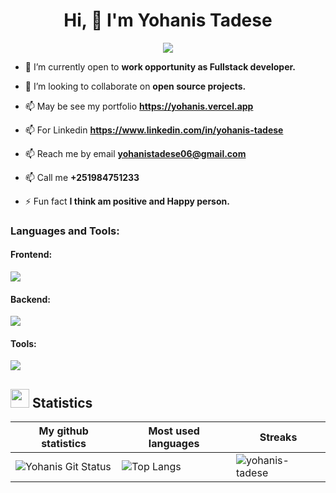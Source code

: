 
<h1 align="center">Hi, 👋 I'm Yohanis Tadese</h1>
<p align="center">
  <img src="https://readme-typing-svg.herokuapp.com?lines=I'm+Full-Stack+Developer;I'm+Frontend+Developer;I'm+Backend+Developer;&center=true&width=500&height=50">
</p>

- 🤝 I’m currently open to **work opportunity as Fullstack developer.**

- 👯 I’m looking to collaborate on **open source projects.**

- 📫 May be see my portfolio **https://yohanis.vercel.app**
  
- 📫 For Linkedin  **https://www.linkedin.com/in/yohanis-tadese**
  
- 📫 Reach me by email **yohanistadese06@gmail.com**

- 📫 Call me **+251984751233**

- ⚡ Fun fact **I think am positive and Happy person.**

</p>

<h3 align="left">Languages and Tools:</h3>
<p align="center">
  <!-- Frontend -->
  <h4 align="left">Frontend:</h4>
  <a href="">
    <img src="https://skillicons.dev/icons?i=react,nextjs,bootstrap,css,tailwind,html,typescript" />
  </a>

  <!-- Backend -->
  <h4 align="left">Backend:</h4>
  <a href="">
    <img src="https://skillicons.dev/icons?i=nodejs,expressjs,nestjs,mysql,postgres,mongodb" />
  </a>

  <!-- Tools -->
  <h4 align="left">Tools:</h4>
  <a href="">
    <img src="https://skillicons.dev/icons?i=git,github,aws,gcp,figma" />
  </a>
</p>


## <img src="https://media4.giphy.com/media/MIGbtLZoVjbl0bYbAd/giphy.gif?cid=ecf05e472t2h0i8d7dcjaoau9iqtchhr899hxmpxzzgc7lyw&rid=giphy.gif" width="30"> Statistics
| My github statistics                                                                                                                                                  | Most used languages                                                                                                                                                   | Streaks                                                                                       |
| --------------------------------------------------------------------------------------------------------------------------------------------------------------------- | --------------------------------------------------------------------------------------------------------------------------------------------------------------------- | --------------------------------------------------------------------------------------------- |
| ![Yohanis Git Status](https://github-readme-stats.vercel.app/api?username=yohanis-tadese&show_icons=true&theme=dark&hide_title=true&count_private=true) |![Top Langs](https://github-readme-stats.vercel.app/api/top-langs/?username=yohanis-tadese&show_icons=true&theme=dark&hide_title=true) | ![yohanis-tadese](https://github-readme-streak-stats.herokuapp.com/?user=yohanis-tadese&theme=dark) |


<br>
